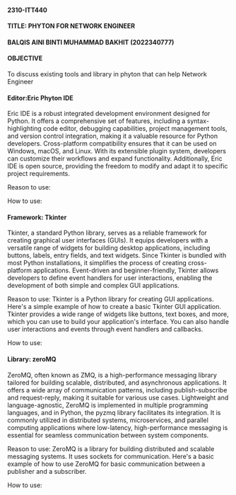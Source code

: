 #### 2310-ITT440
#### TITLE: PHYTON FOR NETWORK ENGINEER
#### BALQIS AINI BINTI MUHAMMAD BAKHIT (2022340777) 

#### OBJECTIVE
To discuss existing tools and library in phyton that can help Network Engineer

#### Editor:Eric Phyton IDE
Eric IDE is a robust integrated development environment designed for Python. It offers a comprehensive set of features, including a syntax-highlighting code editor, debugging capabilities, project management tools, and version control integration, making it a valuable resource for Python developers. Cross-platform compatibility ensures that it can be used on Windows, macOS, and Linux. With its extensible plugin system, developers can customize their workflows and expand functionality. Additionally, Eric IDE is open source, providing the freedom to modify and adapt it to specific project requirements.

Reason to use:


How to use: 


#### Framework: Tkinter
Tkinter, a standard Python library, serves as a reliable framework for creating graphical user interfaces (GUIs). It equips developers with a versatile range of widgets for building desktop applications, including buttons, labels, entry fields, and text widgets. Since Tkinter is bundled with most Python installations, it simplifies the process of creating cross-platform applications. Event-driven and beginner-friendly, Tkinter allows developers to define event handlers for user interactions, enabling the development of both simple and complex GUI applications.

Reason to use:
Tkinter is a Python library for creating GUI applications. Here's a simple example of how to create a basic Tkinter GUI application. Tkinter provides a wide range of widgets like buttons, text boxes, and more, which you can use to build your application's interface. You can also handle user interactions and events through event handlers and callbacks.

How to use:




#### Library: zeroMQ
ZeroMQ, often known as ZMQ, is a high-performance messaging library tailored for building scalable, distributed, and asynchronous applications. It offers a wide array of communication patterns, including publish-subscribe and request-reply, making it suitable for various use cases. Lightweight and language-agnostic, ZeroMQ is implemented in multiple programming languages, and in Python, the pyzmq library facilitates its integration. It is commonly utilized in distributed systems, microservices, and parallel computing applications where low-latency, high-performance messaging is essential for seamless communication between system components.

Reason to use:
ZeroMQ is a library for building distributed and scalable messaging systems. It uses sockets for communication. Here's a basic example of how to use ZeroMQ for basic communication between a publisher and a subscriber.

How to use:



